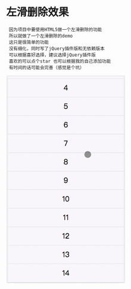  # 左滑删除效果

	 因为项目中要使用HTML5做一个左滑删除的功能
	 所以就做了一个左滑删除的demo
	 这只是很简单的功能
	 没有细化，同时写了jQuery插件版和无依赖版本
	 可以根据喜好选择，建议选择jQuery插件版
	 喜欢的可以点个star 也可以根据我的自己添加功能
	 有时间的话可能会完善（感觉是个坑）

![image](show.gif)


